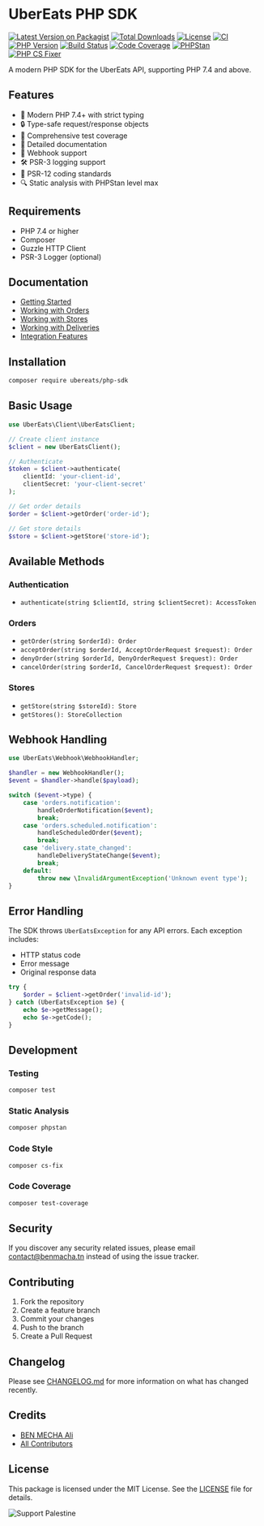 # UberEats PHP SDK

[![Latest Version on Packagist](https://img.shields.io/packagist/v/ubereats/php-sdk.svg)](https://packagist.org/packages/ubereats/php-sdk)
[![Total Downloads](https://img.shields.io/packagist/dt/ubereats/php-sdk.svg)](https://packagist.org/packages/ubereats/php-sdk)
[![License](https://img.shields.io/github/license/BenMacha/ubereat-php.svg)](LICENSE)
[![CI](https://github.com/BenMacha/ubereat-php/actions/workflows/ci.yml/badge.svg)](https://github.com/BenMacha/ubereat-php/actions/workflows/ci.yml)
[![PHP Version](https://img.shields.io/packagist/php-v/ubereats/php-sdk.svg)](composer.json)
[![Build Status](https://img.shields.io/github/actions/workflow/status/BenMacha/ubereat-php/ci.yml?branch=main)](https://github.com/BenMacha/ubereat-php/actions)
[![Code Coverage](https://img.shields.io/codecov/c/github/BenMacha/ubereat-php)](https://codecov.io/gh/BenMacha/ubereat-php)
[![PHPStan](https://img.shields.io/badge/PHPStan-max-brightgreen.svg)](https://github.com/phpstan/phpstan)
[![PHP CS Fixer](https://img.shields.io/badge/PHP%20CS%20Fixer-PSR--12-brightgreen.svg)](https://github.com/PHP-CS-Fixer/PHP-CS-Fixer)

A modern PHP SDK for the UberEats API, supporting PHP 7.4 and above.

## Features

- 🚀 Modern PHP 7.4+ with strict typing
- 🔒 Type-safe request/response objects
- 🧪 Comprehensive test coverage
- 📝 Detailed documentation
- 🔄 Webhook support
- 🛠️ PSR-3 logging support
- 🎯 PSR-12 coding standards
- 🔍 Static analysis with PHPStan level max

## Requirements

- PHP 7.4 or higher
- Composer
- Guzzle HTTP Client
- PSR-3 Logger (optional)

## Documentation

- [Getting Started](docs/getting-started.md)
- [Working with Orders](docs/orders.md)
- [Working with Stores](docs/stores.md)
- [Working with Deliveries](docs/deliveries.md)
- [Integration Features](docs/integration.md)

## Installation

```bash
composer require ubereats/php-sdk
```

## Basic Usage

```php
use UberEats\Client\UberEatsClient;

// Create client instance
$client = new UberEatsClient();

// Authenticate
$token = $client->authenticate(
    clientId: 'your-client-id',
    clientSecret: 'your-client-secret'
);

// Get order details
$order = $client->getOrder('order-id');

// Get store details
$store = $client->getStore('store-id');
```

## Available Methods

### Authentication
- `authenticate(string $clientId, string $clientSecret): AccessToken`

### Orders
- `getOrder(string $orderId): Order`
- `acceptOrder(string $orderId, AcceptOrderRequest $request): Order`
- `denyOrder(string $orderId, DenyOrderRequest $request): Order`
- `cancelOrder(string $orderId, CancelOrderRequest $request): Order`

### Stores
- `getStore(string $storeId): Store`
- `getStores(): StoreCollection`

## Webhook Handling

```php
use UberEats\Webhook\WebhookHandler;

$handler = new WebhookHandler();
$event = $handler->handle($payload);

switch ($event->type) {
    case 'orders.notification':
        handleOrderNotification($event);
        break;
    case 'orders.scheduled.notification':
        handleScheduledOrder($event);
        break;
    case 'delivery.state_changed':
        handleDeliveryStateChange($event);
        break;
    default:
        throw new \InvalidArgumentException('Unknown event type');
}
```

## Error Handling

The SDK throws `UberEatsException` for any API errors. Each exception includes:
- HTTP status code
- Error message
- Original response data

```php
try {
    $order = $client->getOrder('invalid-id');
} catch (UberEatsException $e) {
    echo $e->getMessage();
    echo $e->getCode();
}
```

## Development

### Testing

```bash
composer test
```

### Static Analysis

```bash
composer phpstan
```

### Code Style

```bash
composer cs-fix
```

### Code Coverage

```bash
composer test-coverage
```

## Security

If you discover any security related issues, please email contact@benmacha.tn instead of using the issue tracker.

## Contributing

1. Fork the repository
2. Create a feature branch
3. Commit your changes
4. Push to the branch
5. Create a Pull Request

## Changelog

Please see [CHANGELOG.md](CHANGELOG.md) for more information on what has changed recently.

## Credits

- [BEN MECHA Ali](https://github.com/benmacha)
- [All Contributors](../../contributors)

## License

This package is licensed under the MIT License. See the [LICENSE](LICENSE) file for details.

![Support Palestine](https://img.shields.io/badge/🇵🇸%20Support-Palestine-008000?style=flat&logo=data:image/svg+xml;base64,...)

